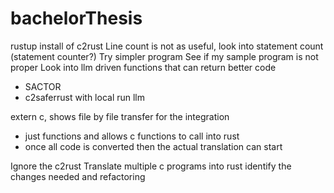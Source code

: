 # bachelorThesis

rustup install of c2rust
Line count is not as useful, look into statement count (statement counter?)
Try simpler program
See if my sample program is not proper
Look into llm driven functions that can return better code
- SACTOR
- c2saferrust
with local run llm

extern c, shows file by file transfer for the integration
- just functions and allows c functions to call into rust
- once all code is converted then the actual translation can start

Ignore the c2rust 
Translate multiple c programs into rust
identify the changes needed and refactoring
